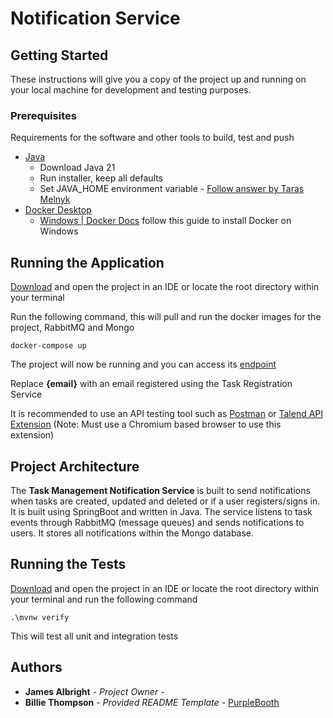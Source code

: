 ﻿
# Notification Service

## Getting Started

These instructions will give you a copy of the project up and running on
your local machine for development and testing purposes. 

### Prerequisites

Requirements for the software and other tools to build, test and push 
- [Java](https://www.oracle.com/java/technologies/downloads/#jdk21-windows)
	- Download Java 21
	- Run installer, keep all defaults
	- Set JAVA_HOME environment variable - [Follow answer by Taras Melnyk](https://stackoverflow.com/questions/11161248/setting-java-home)
- [Docker Desktop](https://www.docker.com/products/docker-desktop/)
	- [Windows | Docker Docs](https://docs.docker.com/desktop/setup/install/windows-install/#install-docker-desktop-on-windows) follow this guide to install Docker on Windows

## Running the Application

[Download](https://github.com/jAlbright2002/TaskManagementNotification.git) and open the project in an IDE or locate the root directory within your terminal

Run the following command, this will pull and run the docker images for the project, RabbitMQ and Mongo

	docker-compose up


The project will now be running and you can access its [endpoint](http://localhost:8080/allNotifs/{email})

Replace **{email}** with an email registered using the Task Registration Service 

It is recommended to use an API testing tool such as [Postman](https://www.postman.com/downloads/) or [Talend API Extension](https://chromewebstore.google.com/detail/talend-api-tester-free-ed/aejoelaoggembcahagimdiliamlcdmfm) 
(Note: Must use a Chromium based browser to use this extension)

## Project Architecture
The **Task Management Notification Service** is built to send notifications when tasks are created, updated and deleted or if a user registers/signs in. It is built using SpringBoot and written in Java. The service listens to task events through RabbitMQ (message queues) and sends notifications to users. It stores all notifications within the Mongo database.

## Running the Tests
[Download](https://github.com/jAlbright2002/TaskManagementNotification.git) and open the project in an IDE or locate the root directory within your terminal and run the following command

	.\mvnw verify

This will test all unit and integration tests

## Authors
  - **James Albright** - *Project Owner* -
  - **Billie Thompson** - *Provided README Template* -
    [PurpleBooth](https://github.com/PurpleBooth)
